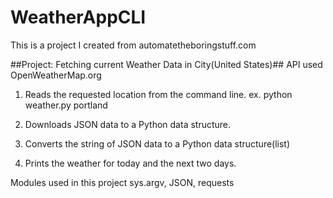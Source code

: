 # WeatherAppCLI
This is a project I created from automatetheboringstuff.com

##Project: Fetching current Weather Data in City(United States)##
API used OpenWeatherMap.org

1. Reads the requested location from the command line.
ex. python weather.py portland

2. Downloads JSON data to a Python data structure.
3. Converts the string of JSON data to a Python data structure(list)
4. Prints the weather for today and the next two days.

Modules used in this project sys.argv, JSON, requests

